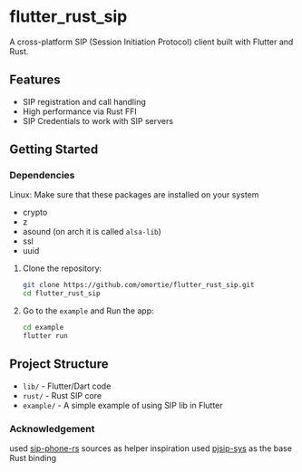 # flutter_rust_sip

A cross-platform SIP (Session Initiation Protocol) client built with Flutter and Rust.

## Features

- SIP registration and call handling
- High performance via Rust FFI
- SIP Credentials to work with SIP servers

## Getting Started

### Dependencies

Linux: Make sure that these packages are installed on your system

- crypto
- z
- asound (on arch it is called `alsa-lib`)
- ssl
- uuid

1. Clone the repository:
    ```sh
    git clone https://github.com/omortie/flutter_rust_sip.git
    cd flutter_rust_sip
    ```

2. Go to the `example` and Run the app:
    ```sh
    cd example
    flutter run
    ```

## Project Structure

- `lib/` - Flutter/Dart code
- `rust/` - Rust SIP core
- `example/` - A simple example of using SIP lib in Flutter

### Acknowledgement
used [sip-phone-rs](https://github.com/Charles-Schleich/sip-phone-rs) sources as helper inspiration
used [pjsip-sys](https://github.com/omortie/pjsip-sys) as the base Rust binding
